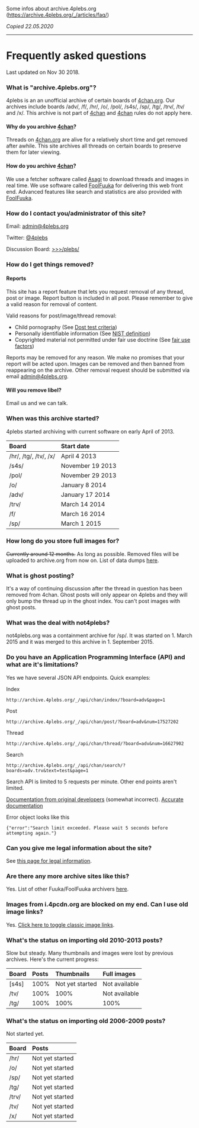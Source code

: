 Some infos about archive.4plebs.org (https://archive.4plebs.org/_/articles/faq/)

*Copied 22.05.2020*

---

# Frequently asked questions

Last updated on Nov 30 2018.

### What is "archive.4plebs.org"?

4plebs is an an unofficial archive of certain boards of [4chan.org](https://www.4chan.org/). Our archives include boards /adv/, /f/, /hr/, /o/, /pol/, /s4s/, /sp/, /tg/, /trv/, /tv/ and /x/. This archive is not part of [4chan](https://www.4chan.org/) and [4chan](https://www.4chan.org/) rules do not apply here.



#### Why do you archive [4chan](https://www.4chan.org/)?

Threads on [4chan.org](https://www.4chan.org/) are alive for a relatively short time and get removed after awhile. This site archives all threads on certain boards to preserve them for later viewing.



#### How do you archive [4chan](https://www.4chan.org/)?

We use a fetcher software called [Asagi](http://eksopl.github.io/asagi/) to download threads and images in real time. We use software called [FoolFuuka](http://www.foolz.us/info/foolfuuka) for delivering this web front end. Advanced features like search and statistics are also provided with [FoolFuuka](http://www.foolz.us/info/foolfuuka).



### How do I contact you/administrator of this site?

Email: [admin@4plebs.org](mailto:admin@4plebs.org)

Twitter: [@4plebs](https://twitter.com/4plebs)

Discussion Board: [>>>/plebs/](http://archive.4plebs.org/plebs/)



### How do I get things removed?



#### Reports

This site has a report feature that lets you request removal of any thread, post or image. Report button is included in all post. Please remember to give a valid reason for removal of content.

Valid reasons for post/image/thread removal:

- Child pornography (See [Dost test criteria](https://en.wikipedia.org/wiki/Dost_test#Criteria))
- Personally identifiable information (See [NIST definition](https://en.wikipedia.org/wiki/Personally_identifiable_information#NIST_definition))
- Copyrighted material not permitted under fair use doctrine (See [fair use factors](https://en.wikipedia.org/wiki/Fair_use#U.S._fair_use_factors))

Reports may be removed for any reason. We make no promises that your report will be acted upon. Images can be removed and then banned from reappearing on the archive. Other removal request should be submitted via email [admin@4plebs.org](mailto:admin@4plebs.org).



#### Will you remove libel?

Email us and we can talk.



### When was this archive started?

4plebs started archiving with current software on early April of 2013.

| Board                 | Start date       |
| :-------------------- | :--------------- |
| /hr/, /tg/, /tv/, /x/ | April 4 2013     |
| /s4s/                 | November 19 2013 |
| /pol/                 | November 29 2013 |
| /o/                   | January 8 2014   |
| /adv/                 | January 17 2014  |
| /trv/                 | March 14 2014    |
| /f/                   | March 16 2014    |
| /sp/                  | March 1 2015     |





### How long do you store full images for?

~~Currently around 12 months.~~ As long as possible.
Removed files will be uploaded to archive.org from now on.
List of data dumps [here](https://archive.4plebs.org/_/articles/credits/#4plebsdumps).



### What is ghost posting?

It's a way of continuing discussion after the thread in question has been removed from 4chan. Ghost posts will only appear on 4plebs and they will only bump the thread up in the ghost index. You can't post images with ghost posts.



### What was the deal with not4plebs?

not4plebs.org was a containment archive for /sp/. It was started on 1. March 2015 and it was merged to this archive in 1. September 2015.



### Do you have an Application Programming Interface (API) and what are it's limitations?

Yes we have several JSON API endpoints. Quick examples:

Index

```
http://archive.4plebs.org/_/api/chan/index/?board=adv&page=1
```

Post

```
http://archive.4plebs.org/_/api/chan/post/?board=adv&num=17527202
```

Thread

```
http://archive.4plebs.org/_/api/chan/thread/?board=adv&num=16627902
```

Search

```
http://archive.4plebs.org/_/api/chan/search/?boards=adv.trv&text=test&page=1
```

Search API is limited to 5 requests per minute. Other end points aren't limited.

[Documentation from original developers](http://foolfuuka.readthedocs.io/en/latest/code_guide/documentation/api.html) (somewhat incorrect). [Accurate documentation](https://4plebs.tech/foolfuuka/)

Error object looks like this

```
{"error":"Search limit exceeded. Please wait 5 seconds before attempting again."}
```



### Can you give me legal information about the site?

See [this page for legal information](https://archive.4plebs.org/_/articles/legal/).



### Are there any more archive sites like this?

Yes. List of other Fuuka/FoolFuuka archivers [here](https://archive.4plebs.org/_/articles/credits/#archives).



### Images from i.4pcdn.org are blocked on my end. Can I use old image links?

Yes. [Click here to toggle classic image links](https://archive.4plebs.org/_/classic_uri/).

### What's the status on importing old 2010-2013 posts?

Slow but steady. Many thumbnails and images were lost by previous archives. Here's the current progress:

| Board | Posts | Thumbnails      | Full images   |
| :---- | :---- | :-------------- | :------------ |
| [s4s] | 100%  | Not yet started | Not available |
| /tv/  | 100%  | 100%            | Not available |
| /tg/  | 100%  | 100%            | 100%          |



### What's the status on importing old 2006-2009 posts?

Not started yet.

| Board | Posts           |
| :---- | :-------------- |
| /hr/  | Not yet started |
| /o/   | Not yet started |
| /sp/  | Not yet started |
| /tg/  | Not yet started |
| /trv/ | Not yet started |
| /tv/  | Not yet started |
| /x/   | Not yet started |